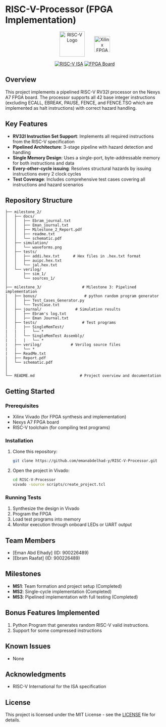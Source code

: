 # RISC-V-Processor (FPGA Implementation)

<p align="center" style="display: flex; justify-content: center; align-items: center; gap: 30px;">
  <img src="https://riscv.org/wp-content/uploads/2024/08/riscv-color.svg" alt="RISC-V Logo" style="height: 80px; width: auto;"/>
  <img src="https://cdn11.bigcommerce.com/s-7gavg/images/stencil/original/image-manager/2024-identity-logothumb1-300x100.png?t=1711565133" alt="Xilinx FPGA" style="height: 50px; width: auto;"/>
</p>

<div align="center">
  
[![RISC-V ISA](https://img.shields.io/badge/RISC--V-RV32I-4051B5?logo=riscv&style=for-the-badge)](https://riscv.org)
[![FPGA Board](https://img.shields.io/badge/Nexys-A7_100T-000000?logo=xilinx&style=for-the-badge)](https://digilent.com/reference/programmable-logic/nexys-a7/start)


</div>

## Overview

This project implements a pipelined RISC-V RV32I processor on the Nexys A7 FPGA board. The processor supports all 42 base integer instructions (excluding ECALL, EBREAK, PAUSE, FENCE, and FENCE.TSO which are implemented as halt instructions) with correct hazard handling.

## Key Features

- **RV32I Instruction Set Support**: Implements all required instructions from the RISC-V specification
- **Pipelined Architecture**: 3-stage pipeline with hazard detection and handling
- **Single Memory Design**: Uses a single-port, byte-addressable memory for both instructions and data
- **Every-other-cycle issuing**: Resolves structural hazards by issuing instructions every 2 clock cycles
- **Test Coverage**: Includes comprehensive test cases covering all instructions and hazard scenarios

## Repository Structure

```
├── milestone_2/
│   ├── docs/
│   │   ├── Ebram_journal.txt
│   │   ├── Eman_journal.txt
│   │   ├── Milestone_2_Report.pdf
│   │   ├── readme.txt
│   │   └── schematic.pdf
│   ├── simulation/
│   │   └── waveforms.png
│   ├── tests/
│   │   ├── addi.hex.txt      # Hex files in .hex.txt format
│   │   ├── auipc.hex.txt
│   │   └── jal.hex.txt
│   └── verilog/
│       ├── sim_1/
│       └── sources_1/
│
├── milestone_3/                  # Milestone 3: Pipelined implementation
│   ├── bonus/                     # python random program generator
│   │   ├── Test_Cases_Generator.py
│   │   └── TestCase.txt
│   ├── journal/               # Simulation results
│   │   ├── Ebram's log.txt
│   │   ├── Eman Journal.txt
│   ├── tests/                    # Test programs
│   │   ├── SingleMemTest/
|   |   |   └── *
│   │   └── SingleMemTest Assembly/
|   |   |   └── *
|   ├── verilog/             # Verilog source files
|   |   └── *
|   ├── ReadMe.txt
|   ├── Report.pdf
│   └── schematic.pdf       
│
│
└── README.md                    # Project overview and documentation
```

## Getting Started

### Prerequisites

- Xilinx Vivado (for FPGA synthesis and implementation)
- Nexys A7 FPGA board
- RISC-V toolchain (for compiling test programs)

### Installation

1. Clone this repository:
   ```bash
   git clone https://github.com/emanabdelhad-y/RISC-V-Processor.git
   ```

2. Open the project in Vivado:
   ```bash
   cd RISC-V-Processor
   vivado -source scripts/create_project.tcl
   ```

### Running Tests

1. Synthesize the design in Vivado
2. Program the FPGA
3. Load test programs into memory
4. Monitor execution through onboard LEDs or UART output

## Team Members

- [Eman Abd Elhady] (ID: 900226489)
- [Ebram Raafat] (ID: 900226489)

## Milestones

- **MS1**: Team formation and project setup (Completed)
- **MS2**: Single-cycle implementation (Completed)
- **MS3**: Pipelined implementation with full testing (Completed)

## Bonus Features Implemented

1. Python Program that generates random RISC-V valid instructions.
2. Support for some compressed instructions

## Known Issues

- None

## Acknowledgments

- RISC-V International for the ISA specification

## License

This project is licensed under the MIT License - see the [LICENSE](LICENSE) file for details.
